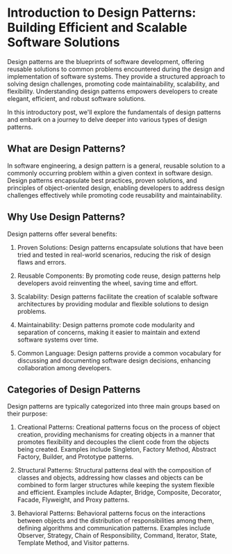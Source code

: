 # Introduction to Design Patterns: Building Efficient and Scalable Software Solutions

Design patterns are the blueprints of software development, offering reusable solutions to common problems encountered during the design and implementation of software systems. They provide a structured approach to solving design challenges, promoting code maintainability, scalability, and flexibility. Understanding design patterns empowers developers to create elegant, efficient, and robust software solutions.

In this introductory post, we'll explore the fundamentals of design patterns and embark on a journey to delve deeper into various types of design patterns.

## What are Design Patterns?
In software engineering, a design pattern is a general, reusable solution to a commonly occurring problem within a given context in software design. Design patterns encapsulate best practices, proven solutions, and principles of object-oriented design, enabling developers to address design challenges effectively while promoting code reusability and maintainability.

## Why Use Design Patterns?

Design patterns offer several benefits:

1. Proven Solutions: Design patterns encapsulate solutions that have been tried and tested in real-world scenarios, reducing the risk of design flaws and errors.

2. Reusable Components: By promoting code reuse, design patterns help developers avoid reinventing the wheel, saving time and effort.

3. Scalability: Design patterns facilitate the creation of scalable software architectures by providing modular and flexible solutions to design problems.

4. Maintainability: Design patterns promote code modularity and separation of concerns, making it easier to maintain and extend software systems over time.

5. Common Language: Design patterns provide a common vocabulary for discussing and documenting software design decisions, enhancing collaboration among developers.

## Categories of Design Patterns

Design patterns are typically categorized into three main groups based on their purpose:

1. Creational Patterns: Creational patterns focus on the process of object creation, providing mechanisms for creating objects in a manner that promotes flexibility and decouples the client code from the objects being created. Examples include Singleton, Factory Method, Abstract Factory, Builder, and Prototype patterns.

2. Structural Patterns: Structural patterns deal with the composition of classes and objects, addressing how classes and objects can be combined to form larger structures while keeping the system flexible and efficient. Examples include Adapter, Bridge, Composite, Decorator, Facade, Flyweight, and Proxy patterns.

3. Behavioral Patterns: Behavioral patterns focus on the interactions between objects and the distribution of responsibilities among them, defining algorithms and communication patterns. Examples include Observer, Strategy, Chain of Responsibility, Command, Iterator, State, Template Method, and Visitor patterns.
